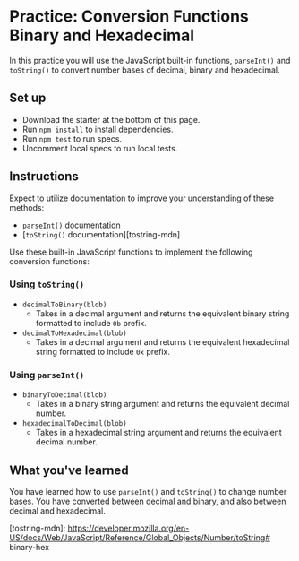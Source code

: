 # Practice: Conversion Functions Binary and Hexadecimal

In this practice you will use the JavaScript built-in functions, `parseInt()`
and `toString()` to convert number bases of decimal, binary and hexadecimal.

## Set up

- Download the starter at the bottom of this page.
- Run `npm install` to install dependencies.
- Run `npm test` to run specs.
- Uncomment local specs to run local tests.

## Instructions

Expect to utilize documentation to improve your understanding of these methods:
- [`parseInt()` documentation][parseint-mdn]
- [`toString()` documentation][tostring-mdn]

Use these built-in JavaScript functions to implement the following conversion
functions:

### Using `toString()`

- `decimalToBinary(blob)`
    - Takes in a decimal argument and returns the equivalent binary string
    formatted to include `0b` prefix.
- `decimalToHexadecimal(blob)`
    - Takes in a decimal argument and returns the equivalent hexadecimal string
    formatted to include `0x` prefix.

### Using `parseInt()`

- `binaryToDecimal(blob)`
    - Takes in a binary string argument and returns the equivalent decimal
    number.
- `hexadecimalToDecimal(blob)`
    - Takes in a hexadecimal string argument and returns the equivalent decimal
    number.

## What you've learned

You have learned how to use `parseInt()` and `toString()` to change number
bases. You have converted between decimal and binary, and also between decimal and
hexadecimal.

[parseint-mdn]: https://developer.mozilla.org/en-US/docs/Web/JavaScript/Reference/Global_Objects/parseInt
[tostring-mdn]: https://developer.mozilla.org/en-US/docs/Web/JavaScript/Reference/Global_Objects/Number/toString# binary-hex
